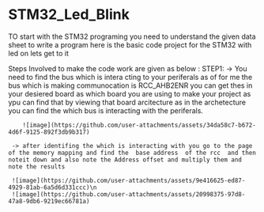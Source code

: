 # STM32_Led_Blink
TO start with the STM32 programing you  need to understand the given data sheet to write a program here is the basic code project for the STM32 with led on lets get to it

Steps Involved to make the code work are given as below :
  STEP1:
       -> You need to find the bus which is intera cting to your periferals as of for me the bus which is making communocation is RCC_AHB2ENR  you can get thes in your desiered board as which board you are using to            make your project  as ypu can find that by viewing that board arcitecture as in the archetecture you can find the which bus is interacting with the periferals.
       
        ![image](https://github.com/user-attachments/assets/34da58c7-b672-4d6f-9125-892f3db9b317)
     
     -> after identifing the which is interacting with you go to the page of the memory mapping and find the  base address  of the rcc  and then noteit down and also note the Address offset and multiply them and             note the results   
     
     ![image](https://github.com/user-attachments/assets/9e416625-ed87-4929-81ab-6a5d6d331ccc)\n
     ![image](https://github.com/user-attachments/assets/20998375-97d8-47a8-9db6-9219ec66781a)
     

